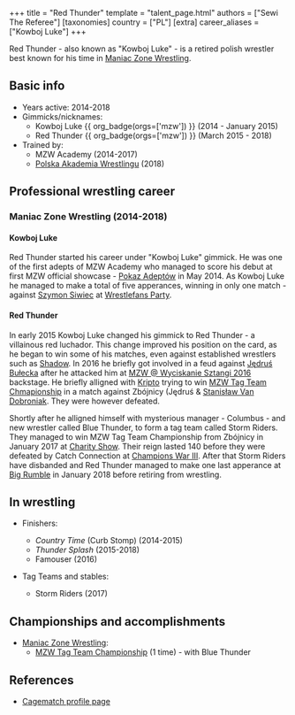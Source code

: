 +++
title = "Red Thunder"
template = "talent_page.html"
authors = ["Sewi The Referee"]
[taxonomies]
country = ["PL"]
[extra]
career_aliases = ["Kowboj Luke"]
+++

Red Thunder - also known as "Kowboj Luke" - is a retired polish wrestler best known for his time in [Maniac Zone Wrestling](@/o/mzw.md).

## Basic info

* Years active: 2014-2018
* Gimmicks/nicknames:
  - Kowboj Luke {{ org_badge(orgs=['mzw']) }} (2014 - January 2015)
  - Red Thunder {{ org_badge(orgs=['mzw']) }} (March 2015 - 2018)
* Trained by:
  - MZW Academy (2014-2017)
  - [Polska Akademia Wrestlingu](@/o/paw.md) (2018)
 
## Professional wrestling career 

### Maniac Zone Wrestling (2014-2018)

#### Kowboj Luke

Red Thunder started his career under "Kowboj Luke" gimmick. He was one of the first adepts of MZW Academy who managed to score his debut at first MZW official showcase - [Pokaz Adeptów](@/e/mzw/2014-05-10-mzw-pokaz-adeptow.md) in May 2014. As Kowboj Luke he managed to make a total of five apperances, winning in only one match - against [Szymon Siwiec](@/w/szymon-siwiec.md) at [Wrestlefans Party](@/e/mzw/2014-10-25-mzw-wrestlefans-party.md). 

#### Red Thunder

In early 2015 Kowboj Luke changed his gimmick to Red Thunder - a villainous red luchador. This change improved his position on the card, as he began to win some of his matches, even against established wrestlers such as [Shadow](@/w/shadow.md). In 2016 he briefly got involved in a feud against [Jędruś Bułecka](@/w/jedrus-bulecka.md) after he attacked him at [MZW @ Wyciskanie Sztangi 2016](@/e/mzw/2016-03-12-mzw-wyciskanie-sztangi-2016.md) backstage. He briefly alligned with [Kripto](@/w/kripto.md) trying to win [MZW Tag Team Chmapionship](@/c/mzw-tag-team-championship.md) in a match against Zbójnicy (Jędruś & [Stanisław Van Dobroniak](@/w/stanislaw-van-dobroniak.md). They were however defeated. 

Shortly after he alligned himself with mysterious manager - Columbus - and new wrestler called Blue Thunder, to form a tag team called Storm Riders. They managed to win MZW Tag Team Championship from Zbójnicy in January 2017 at [Charity Show](@/e/mzw/2017-01-15-mzw-charity-show-2017.md). Their reign lasted 140 before they were defeated by Catch Connection at [Champions War III](@/e/mzw/2017-06-03-mzw-champions-war-3.md). After that Storm Riders have disbanded and Red Thunder managed to make one last apperance at [Big Rumble](@/e/mzw/2018-01-14-mzw-big-rumble.md) in January 2018 before retiring from wrestling.

## In wrestling

* Finishers:
  - _Country Time_ (Curb Stomp) (2014-2015)
  - _Thunder Splash_ (2015-2018)
  - Famouser (2016)
 
* Tag Teams and stables:
  - Storm Riders (2017)

## Championships and accomplishments

* [Maniac Zone Wrestling](@/o/mzw.md):
  - [MZW Tag Team Championship](@/c/mzw-tag-team-championship.md) (1 time) - with Blue Thunder

## References

* [Cagematch profile page](https://www.cagematch.net/?id=2&nr=14968)
